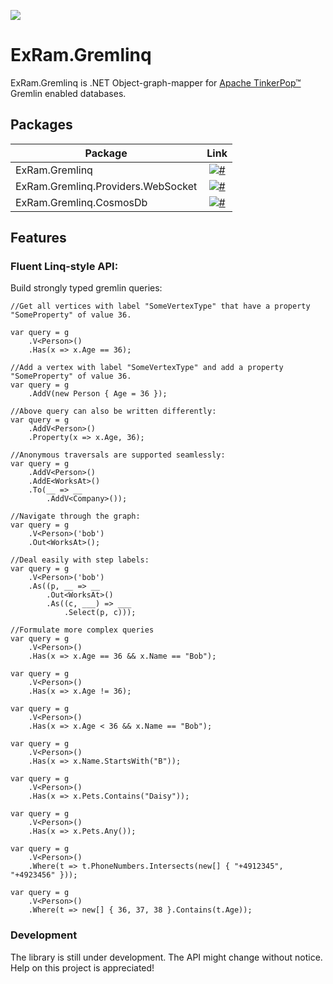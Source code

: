 

![](https://github.com/apache/tinkerpop/blob/master/docs/static/images/gremlin-help-wanted.png)

# ExRam.Gremlinq

ExRam.Gremlinq is .NET Object-graph-mapper for [Apache TinkerPop™](http://tinkerpop.apache.org/) Gremlin enabled databases.

## Packages

Package  | Link | 
-------- | :------------: | 
ExRam.Gremlinq | [![#](https://img.shields.io/nuget/v/ExRam.Gremlinq.svg)](https://www.nuget.org/packages/ExRam.Gremlinq) |
ExRam.Gremlinq.Providers.WebSocket | [![#](https://img.shields.io/nuget/v/ExRam.Gremlinq.Providers.WebSocket.svg)](https://www.nuget.org/packages/ExRam.Gremlinq.Providers.WebSocket) |
ExRam.Gremlinq.CosmosDb | [![#](https://img.shields.io/nuget/v/ExRam.Gremlinq.CosmosDb.svg)](https://www.nuget.org/packages/ExRam.Gremlinq.CosmosDb) |

## Features

### Fluent Linq-style API:
Build strongly typed gremlin queries:
    
	//Get all vertices with label "SomeVertexType" that have a property "SomeProperty" of value 36.

    var query = g
        .V<Person>()
        .Has(x => x.Age == 36);

	//Add a vertex with label "SomeVertexType" and add a property "SomeProperty" of value 36.
	var query = g
	    .AddV(new Person { Age = 36 });

	//Above query can also be written differently:
	var query = g
	    .AddV<Person>()
        .Property(x => x.Age, 36);

	//Anonymous traversals are supported seamlessly:
	var query = g
	    .AddV<Person>()
	    .AddE<WorksAt>()
	    .To(__ => __
	        .AddV<Company>());

	//Navigate through the graph:
	var query = g
        .V<Person>('bob')
	    .Out<WorksAt>();

	//Deal easily with step labels:
	var query = g
        .V<Person>('bob')
	    .As((p, __ => __
            .Out<WorksAt>()
            .As((c, ___) => ___
                .Select(p, c)));

    //Formulate more complex queries
	var query = g
        .V<Person>()
        .Has(x => x.Age == 36 && x.Name == "Bob");

	var query = g
        .V<Person>()
        .Has(x => x.Age != 36);

	var query = g
        .V<Person>()
        .Has(x => x.Age < 36 && x.Name == "Bob");

	var query = g
        .V<Person>()
        .Has(x => x.Name.StartsWith("B"));

	var query = g
        .V<Person>()
        .Has(x => x.Pets.Contains("Daisy"));

	var query = g
        .V<Person>()
        .Has(x => x.Pets.Any());
		
	var query = g
        .V<Person>()
        .Where(t => t.PhoneNumbers.Intersects(new[] { "+4912345", "+4923456" }));

	var query = g
        .V<Person>()
        .Where(t => new[] { 36, 37, 38 }.Contains(t.Age));

### Development

The library is still under development. The API might change without notice. Help on this project is appreciated!

